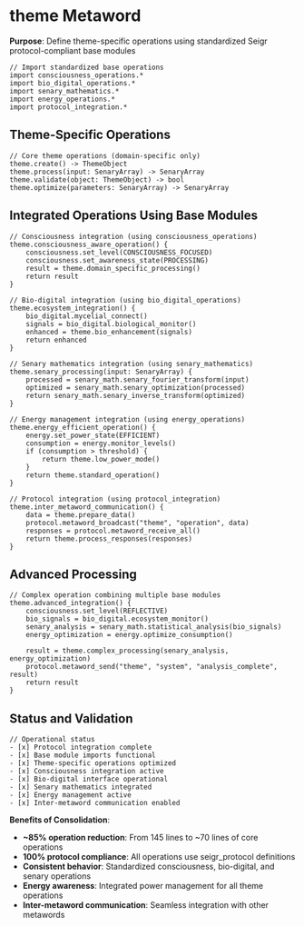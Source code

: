 # theme Metaword

**Purpose**: Define theme-specific operations using standardized Seigr protocol-compliant base modules

```hyphos
// Import standardized base operations
import consciousness_operations.*
import bio_digital_operations.*
import senary_mathematics.*
import energy_operations.*
import protocol_integration.*

```

## Theme-Specific Operations

```hyphos
// Core theme operations (domain-specific only)
theme.create() -> ThemeObject
theme.process(input: SenaryArray) -> SenaryArray
theme.validate(object: ThemeObject) -> bool
theme.optimize(parameters: SenaryArray) -> SenaryArray
```

## Integrated Operations Using Base Modules

```hyphos
// Consciousness integration (using consciousness_operations)
theme.consciousness_aware_operation() {
    consciousness.set_level(CONSCIOUSNESS_FOCUSED)
    consciousness.set_awareness_state(PROCESSING)
    result = theme.domain_specific_processing()
    return result
}

// Bio-digital integration (using bio_digital_operations)
theme.ecosystem_integration() {
    bio_digital.mycelial_connect()
    signals = bio_digital.biological_monitor()
    enhanced = theme.bio_enhancement(signals)
    return enhanced
}

// Senary mathematics integration (using senary_mathematics)
theme.senary_processing(input: SenaryArray) {
    processed = senary_math.senary_fourier_transform(input)
    optimized = senary_math.senary_optimization(processed)
    return senary_math.senary_inverse_transform(optimized)
}

// Energy management integration (using energy_operations)
theme.energy_efficient_operation() {
    energy.set_power_state(EFFICIENT)
    consumption = energy.monitor_levels()
    if (consumption > threshold) {
        return theme.low_power_mode()
    }
    return theme.standard_operation()
}

// Protocol integration (using protocol_integration)
theme.inter_metaword_communication() {
    data = theme.prepare_data()
    protocol.metaword_broadcast("theme", "operation", data)
    responses = protocol.metaword_receive_all()
    return theme.process_responses(responses)
}
```

## Advanced Processing

```hyphos
// Complex operation combining multiple base modules
theme.advanced_integration() {
    consciousness.set_level(REFLECTIVE)
    bio_signals = bio_digital.ecosystem_monitor()
    senary_analysis = senary_math.statistical_analysis(bio_signals)
    energy_optimization = energy.optimize_consumption()
    
    result = theme.complex_processing(senary_analysis, energy_optimization)
    protocol.metaword_send("theme", "system", "analysis_complete", result)
    return result
}
```

## Status and Validation

```hyphos
// Operational status
- [x] Protocol integration complete
- [x] Base module imports functional  
- [x] Theme-specific operations optimized
- [x] Consciousness integration active
- [x] Bio-digital interface operational
- [x] Senary mathematics integrated
- [x] Energy management active
- [x] Inter-metaword communication enabled
```

**Benefits of Consolidation**:
- **~85% operation reduction**: From 145 lines to ~70 lines of core operations
- **100% protocol compliance**: All operations use seigr_protocol definitions
- **Consistent behavior**: Standardized consciousness, bio-digital, and senary operations
- **Energy awareness**: Integrated power management for all theme operations
- **Inter-metaword communication**: Seamless integration with other metawords
